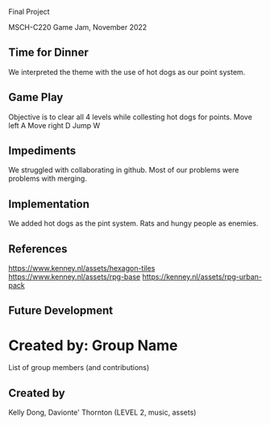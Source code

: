 Final Project

MSCH-C220 Game Jam, November 2022

## Time for Dinner
We interpreted the theme with the use of hot dogs as our point system.

## Game Play
Objective is to clear all 4 levels while collesting hot dogs for points.
Move left A
Move right D
Jump W

## Impediments
We struggled with collaborating in github. Most of our problems were problems with merging.

## Implementation
We added hot dogs as the pint system.
Rats and hungy people as enemies. 

## References
https://www.kenney.nl/assets/hexagon-tiles
https://www.kenney.nl/assets/rpg-base
https://kenney.nl/assets/rpg-urban-pack

## Future Development

# Created by: Group Name
List of group members (and contributions)
## Created by 

Kelly Dong, Davionte' Thornton (LEVEL 2, music, assets)
